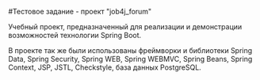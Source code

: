 #Тестовое задание - проект "job4j_forum"

Учебный проект, предназначенный для реализации и демонстрации возможностей технологии Spring Boot.

В проекте так же были использованы фреймворки и библиотеки Spring Data, Spring Security, Spring WEB, Spring WEBMVC, Spring Beans, Spring Context, JSP, JSTL, Checkstyle, база данных PostgreSQL.
